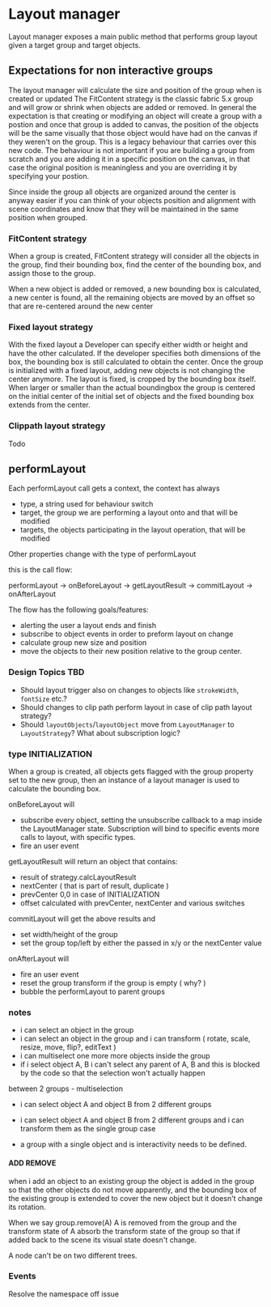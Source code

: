 # Layout manager

Layout manager exposes a main public method that performs group layout given a target group and target objects.

## Expectations for non interactive groups

The layout manager will calculate the size and position of the group when is created or updated
The FitContent strategy is the classic fabric 5.x group and will grow or shrink when objects are added or removed.
In general the expectation is that creating or modifying an object will create a group with a postion and once that group is added to canvas, the position of the objects will be the same visually that those object would have had on the canvas if they weren't on the group.
This is a legacy behaviour that carries over this new code.
The behaviour is not important if you are building a group from scratch and you are adding it in a specific position on the canvas, in that case the original position is meaningless and you are overriding it by specifying your postion.

Since inside the group all objects are organized around the center is anyway easier if you can think of your objects position and alignment with scene coordinates and know that they will be maintained in the same position when grouped.

### FitContent strategy

When a group is created, FitContent strategy will consider all the objects in the group, find their bounding box, find the center of the bounding box, and assign those to the group.

When a new object is added or removed, a new bounding box is calculated, a new center is found, all the remaining objects are moved by an offset so that are re-centered around the new center

### Fixed layout strategy

With the fixed layout a Developer can specify either width or height and have the other calculated.
If the developer specifies both dimensions of the box, the bounding box is still calculated to obtain the center.
Once the group is initialized with a fixed layout, adding new objects is not changing the center anymore.
The layout is fixed, is cropped by the bounding box itself.
When larger or smaller than the actual boundingbox the group is centered on the initial center of the initial set of objects and the fixed bounding box extends from the center.

### Clippath layout strategy

Todo

## performLayout

Each performLayout call gets a context, the context has always

- type, a string used for behaviour switch
- target, the group we are performing a layout onto and that will be modified
- targets, the objects participating in the layout operation, that will be modified

Other properties change with the type of performLayout

this is the call flow:

performLayout -> onBeforeLayout -> getLayoutResult -> commitLayout -> onAfterLayout

The flow has the following goals/features:

- alerting the user a layout ends and finish
- subscribe to object events in order to preform layout on change
- calculate group new size and position
- move the objects to their new position relative to the group center.

### Design Topics TBD

- Should layout trigger also on changes to objects like `strokeWidth`, `fontSize` etc.?
- Should changes to clip path perform layout in case of clip path layout strategy?
- Should `layoutObjects`/`layoutObject` move from `LayoutManager` to `LayoutStrategy`? What about subscription logic?

### type INITIALIZATION

When a group is created, all objects gets flagged with the group property set to the new group, then an instance of a layout manager is used to calculate the bounding box.

onBeforeLayout will

- subscribe every object, setting the unsubscribe callback to a map inside the LayoutManager state.
  Subscription will bind to specific events more calls to layout, with specific types.
- fire an user event

getLayoutResult will return an object that contains:

- result of strategy.calcLayoutResult
- nextCenter ( that is part of result, duplicate )
- prevCenter 0,0 in case of INITIALIZATION
- offset calculated with prevCenter, nextCenter and various switches

commitLayout will get the above results and

- set width/height of the group
- set the group top/left by either the passed in x/y or the nextCenter value

onAfterLayout will

- fire an user event
- reset the group transform if the group is empty ( why? )
- bubble the performLayout to parent groups

### notes

- i can select an object in the group
- i can select an object in the group and i can transform ( rotate, scale, resize, move, flip?, editText )
- i can multiselect one more more objects inside the group
- if i select object A, B i can't select any parent of A, B and this is blocked by the code so that the selection won't actually happen

between 2 groups - multiselection

- i can select object A and object B from 2 different groups
- i can select object A and object B from 2 different groups and i can transform them as the single group case

- a group with a single object and is interactivity needs to be defined.

#### ADD REMOVE

when i add an object to an existing group the object is added in the group so that the other objects do not move apparently, and the bounding box of the existing group is extended to cover the new object but it doesn't change its rotation.

When we say group.remove(A) A is removed from the group and the transform state of A absorb the transform state of the group so that if added back to the scene its visual state doesn't change.

A node can't be on two different trees.

### Events

Resolve the namespace off issue
